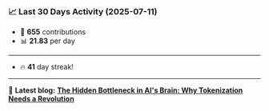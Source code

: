 <!--START_STATS-->
### 📈 Last 30 Days Activity (2025-07-11)  
- 🧮 **655** contributions  
- 📊 **21.83** per day
---
- 🔥 **41** day streak!
---
📝 **Latest blog:** [**The Hidden Bottleneck in AI's Brain: Why Tokenization Needs a Revolution**](https://andriak.com/blog/tokenization-revolution)
<!--END_STATS-->
